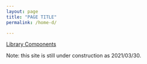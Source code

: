 ```yaml
---
layout: page
title: "PAGE TITLE"
permalink: /home-d/

---
```


[Library Components](/library-components)

Note: this site is still under construction as 2021/03/30.
